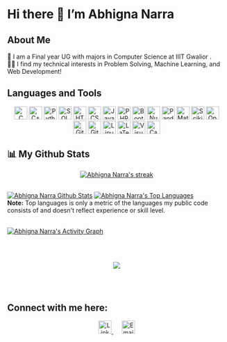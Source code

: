 # Hi there 👋 I’m Abhigna Narra 

## About Me

🔭 I am a Final year UG with majors in Computer Science at IIIT Gwalior .<br>
👩‍💻 I find my technical interests in Problem Solving, Machine Learning, and Web Development!

## Languages and Tools
<p align="center">
  <!-- C -->
  <img height="30" src="https://img.shields.io/badge/C-00599C?style=for-the-badge&logo=C&logoColor=white" alt="C">
  <!-- C++ -->
  <img height="30" src="https://img.shields.io/badge/C++-00599C?style=for-the-badge&logo=C%2B%2B&logoColor=white" alt="C++">
  <!-- Python -->
  <img height="30" src="https://img.shields.io/badge/Python-3776AB?style=for-the-badge&logo=python&logoColor=white" alt="Python">
  <!-- SQL -->
  <img height="30" src="https://img.shields.io/badge/SQL-4479A1?style=for-the-badge&logo=mysql&logoColor=white" alt="SQL">
  <!-- HTML -->
  <img height="30" src="https://img.shields.io/badge/HTML5-E34F26?style=for-the-badge&logo=html5&logoColor=white" alt="HTML5">
  <!-- CSS -->
  <img height="30" src="https://img.shields.io/badge/CSS3-1572B6?style=for-the-badge&logo=css3&logoColor=white" alt="CSS3">
  <!-- JavaScript -->
  <img height="30" src="https://img.shields.io/badge/JavaScript-F7DF1E?style=for-the-badge&logo=javascript&logoColor=black" alt="JavaScript">
  <!-- PHP -->
  <img height="30" src="https://img.shields.io/badge/PHP-777BB4?style=for-the-badge&logo=php&logoColor=white" alt="PHP">
  <!-- Bootstrap -->
  <img height="30" src="https://img.shields.io/badge/Bootstrap-563D7C?style=for-the-badge&logo=bootstrap&logoColor=white" alt="Bootstrap">
  <!-- NumPy -->
  <img height="30" src="https://img.shields.io/badge/NumPy-013243?style=for-the-badge&logo=numpy&logoColor=white" alt="NumPy">
  <!-- Pandas -->
  <img height="30" src="https://img.shields.io/badge/Pandas-150458?style=for-the-badge&logo=pandas&logoColor=white" alt="Pandas">
  <!-- Matplotlib -->
  <img height="30" src="https://img.shields.io/badge/Matplotlib-3776AB?style=for-the-badge&logo=matplotlib&logoColor=white" alt="Matplotlib">
  <!-- Scikit-Learn -->
  <img height="30" src="https://img.shields.io/badge/Scikit--Learn-F7931E?style=for-the-badge&logo=scikit-learn&logoColor=white" alt="Scikit-Learn">
  <!-- OpenCV -->
  <img height="30" src="https://img.shields.io/badge/OpenCV-5C3EE8?style=for-the-badge&logo=opencv&logoColor=white" alt="OpenCV">
  <!-- Git -->
  <img height="30" src="https://img.shields.io/badge/Git-F05032?style=for-the-badge&logo=git&logoColor=white" alt="Git">
  <!-- GitHub -->
  <img height="30" src="https://img.shields.io/badge/GitHub-181717?style=for-the-badge&logo=github&logoColor=white" alt="GitHub">
  <!-- Linux -->
  <img height="30" src="https://img.shields.io/badge/Linux-FCC624?style=for-the-badge&logo=linux&logoColor=black" alt="Linux">
  <!-- LaTeX -->
  <img height="30" src="https://img.shields.io/badge/LaTeX-008080?style=for-the-badge&logo=latex&logoColor=white" alt="LaTeX">
  <!-- Visual Studio Code -->
  <img height="30" src="https://img.shields.io/badge/Visual%20Studio%20Code-007ACC?style=for-the-badge&logo=visual-studio-code&logoColor=white" alt="Visual Studio Code">
  <!-- Canva -->
  <img height="30" src="https://img.shields.io/badge/Canva-00C4CC?style=for-the-badge&logo=canva&logoColor=white" alt="Canva">
</p>




## 📊 My Github Stats
<p align="center">
    <a href="https://github.com/SubhamRaoniar28/github-readme-streak-stats">
        <img title="🔥 Get streak stats for your profile at git.io/streak-stats" alt="Abhigna Narra's streak" src="https://github-readme-streak-stats.herokuapp.com/?user=narraabhigna&theme=black-ice&hide_border=true&stroke=0000&background=060A0CD0"/>
    </a>
</p>

  <br/>
    <a href="https://github.com/SubhamRaoniar28/github-readme-stats"><img alt="Abhigna Narra Github Stats" src="https://github-readme-stats.vercel.app/api?username=narraabhigna&show_icons=true&count_private=true&theme=react&hide_border=true&bg_color=0D1117" /></a>
  <a href="https://github.com//github-readme-stats"><img alt="Abhigna Narra's Top Languages" src="https://github-readme-stats.vercel.app/api/top-langs/?username=narraabhigna&langs_count=8&count_private=true&layout=compact&theme=react&hide_border=true&bg_color=0D1117" /></a>
  <br/>
  <b>Note:</b> Top languages is only a metric of the languages my public code consists of and doesn't reflect experience or skill level.


<br/>
<br/>

<a href="https://github.com/ashutosh00710/github-readme-activity-graph"><img alt="Abhigna Narra's Activity Graph" src="https://github-readme-activity-graph.vercel.app/graph?username=narraabhigna&bg_color=0D1117&color=5BCDEC&line=5BCDEC&point=FFFFFF&hide_border=true" /></a>

<br/>
<br/>
<div align="center">
 
[![](https://visitcount.itsvg.in/api?id=muskandn&icon=0&color=0)](https://visitcount.itsvg.in)
</div>

<br/>
<br/>

## Connect with me here:

<p align="center">
  <a href="https://www.linkedin.com/in/abhigna-narra-05873b231/" target="_blank">
    <img height="30" src="https://img.shields.io/badge/LinkedIn-0077B5?style=for-the-badge&logo=linkedin&logoColor=white" alt="LinkedIn">
  </a>
  &nbsp;&nbsp;&nbsp;&nbsp;
  <a href="mailto:narraabhigna@gmail.com" target="_blank">
    <img height="30" src="https://img.shields.io/badge/Email-D14836?style=for-the-badge&logo=gmail&logoColor=white" alt="Email">
  </a>
</p>
